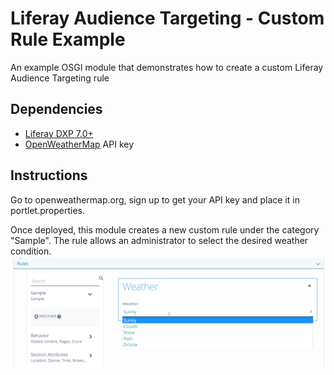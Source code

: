 # Liferay Audience Targeting - Custom Rule Example

An example OSGI module that demonstrates how to create a custom Liferay Audience Targeting rule 

## Dependencies

- [Liferay DXP 7.0+](http://www.liferay.com)
- [OpenWeatherMap](https://openweathermap.org) API key

## Instructions

Go to openweathermap.org, sign up to get your API key and place it in portlet.properties.

Once deployed, this module creates a new custom rule under the category "Sample". The rule allows an administrator to select the desired weather condition.
![Alt text](img/custom_rule.png?raw=true "Liferay Audience Targeting Custom Rule")
